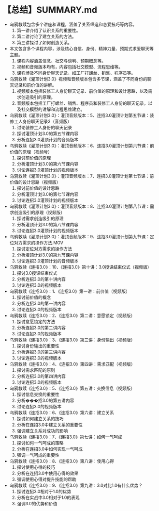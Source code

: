 # 【总结】SUMMARY.md

-   乌鸦救赎包含多个讲座和课程，涵盖了关系缔造和恋爱技巧等内容。
    1.  第一讲介绍了认识关系的重要性。
    2.  第二讲讨论了建立关系的方法。
    3.  第三讲探讨了如何创造关系。
-   本文包含多个课程内容，涉及核心自信、身份、精神力量、预期式求爱聊天等主题。
    1.  课程内容涵盖信念、社交与谈判、预期概念等。
    2.  视频和音频版本均有，内容包括社交模型、流程思维等。
    3.  课程涉及不同身份聊天记录，如工厂打螺丝、销售、程序员等。
-   乌鸦救赎《灌顶计划3.0》视频和音频版本包含多节课，涵盖了不同身份的聊天记录和前价值的讲解。
    1.  视频版本包括装修工人身份聊天记录、前价值的原理和设计思路，以及需求创造吸引的原理。
    2.  音频版本包括工厂打螺丝、销售、程序员和装修工人身份的聊天记录，以及社交模型的讲解和流程思维建立。
-   乌鸦救赎《灌顶计划3.0》：灌顶音频版本：5、连招3.0灌顶计划第五节课：装修工人身份聊天记录2（音频版）
    1.  讨论装修工人身份的聊天记录
    2.  探讨灌顶计划3.0的第五节课内容
    3.  分析连招3.0灌顶计划的音频版本
-   乌鸦救赎《灌顶计划3.0》：灌顶音频版本：6、连招3.0灌顶计划第六节课：前价值的原理（视频号）
    1.  探讨前价值的原理
    2.  分析灌顶计划3.0的第六节课内容
    3.  讨论连招3.0灌顶计划的视频版本
-   乌鸦救赎《灌顶计划3.0》：灌顶音频版本：7、连招3.0灌顶计划第七节课：前价值的设计思路（视频版）
    1.  探讨前价值的设计思路
    2.  分析灌顶计划3.0的第七节课内容
    3.  讨论连招3.0灌顶计划的视频版本
-   乌鸦救赎《灌顶计划3.0》：灌顶音频版本：8、连招3.0灌顶计划第八节课：需求创造吸引的原理（视频版）
    1.  探讨需求创造吸引的原理
    2.  分析灌顶计划3.0的第八节课内容
    3.  讨论连招3.0灌顶计划的视频版本
-   乌鸦救赎《灌顶计划3.0》：灌顶音频版本：9、连招3.0灌顶计划第九节课：定位对方需求的操作方法.MOV
    1.  探讨定位对方需求的操作方法
    2.  分析灌顶计划3.0的第九节课内容
    3.  讨论连招3.0灌顶计划的音频版本
-   乌鸦救赎《连招3.0》：10、《连招3.0》第十讲：3.0授课结束仪式（视频版）
    1.  探讨3.0授课结束仪式
    2.  分析连招3.0的第十讲内容
    3.  讨论连招3.0的视频版本
-   乌鸦救赎《连招3.0》：1、《连招3.0》第一讲：前价值（视频版）
    1.  探讨前价值的概念
    2.  分析连招3.0的第一讲内容
    3.  讨论连招3.0的视频版本
-   乌鸦救赎《连招3.0》：2、《连招3.0》第二讲：意愿锁定（视频版）
    1.  探讨意愿锁定的方法
    2.  分析连招3.0的第二讲内容
    3.  讨论连招3.0的视频版本
-   乌鸦救赎《连招3.0》：3、《连招3.0》第三讲：身份输出（视频版）
    1.  探讨身份输出的重要性
    2.  分析连招3.0的第三讲内容
    3.  讨论连招3.0的视频版本
-   乌鸦救赎《连招3.0》：4、《连招3.0》第四讲：需求匹配（视频版）
    1.  探讨需求匹配的原则
    2.  分析连招3.0的第四讲内容
    3.  讨论连招3.0的视频版本
-   乌鸦救赎《连招3.0》：5、《连招3.0》第五讲：交换信息（视频版）
    1.  探讨信息交换的重要性
    2.  分析���招3.0的第五讲内容
    3.  讨论连招3.0的视频版本
-   乌鸦救赎《连招3.0》：6、《连招3.0》第六讲：建立关系
    1.  探讨如何建立关系的技巧
    2.  分析在连招3.0中建立关系的重要性
    3.  强调建立关系对成功的影响
-   乌鸦救赎《连招3.0》：7、《连招3.0》第七讲：如何一气呵成
    1.  探讨如何一气呵成的策略
    2.  分析在连招3.0中如何实现一气呵成
    3.  强调一气呵成的重要性
-   乌鸦救赎《连招3.0》：8、《连招3.0》第八讲：使用心得
    1.  探讨使用心得的技巧
    2.  分析在连招3.0中使用心得的效果
    3.  强调使用心得对提升技能的帮助
-   乌鸦救赎《连招3.0》：9、《连招3.0》第九讲：3.0对比1.0有什么优势？
    1.  探讨连招3.0相对于1.0的优势
    2.  分析在实战中3.0相对于1.0的表现
    3.  强调3.0的优势和价值